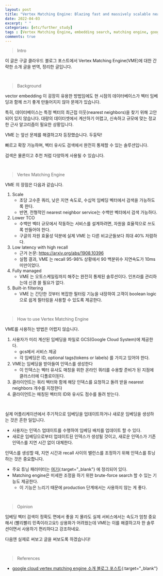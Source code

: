 ```yaml
---
layout: post
title: "Vertex Matching Engine: Blazing fast and massively scalable nearest neighbor search"
date: 2022-04-03
excerpt: " "
categories: [etc/further_study]
tags : [Vertex Matching Engine, embedding search, matching engine, google, gcs, search engine]
comments: true
---
```


> <subtitle> Intro </subtitle>

이 글은 구글 클라우드 블로그 포스트에서 Vertex Matching Engine(VME)에 대한 간략한 소개 글을 번역, 정리한 글입니다.

<br>

> <subtitle> Background </subtitle>

vector embedding 이 굉장히 유용한 방법임에도 현 시점의 데이터베이스가 벡터 임베딩과 함께 쓰기 좋게 만들어지지 않아 문제가 있습니다.

특히, 데이터베이스는 특정 벡터의 최근접 이웃(nearest neighbors)을 찾기 위해 고안되어 있지 않습니다. 
대량의 데이터셋에서 계산하기 어렵고, 신속하고 규모에 맞는 정교한 근사 알고리즘이 필요한 상황입니다.

VME 는 앞선 문제를 해결하고자 등장했습니다. 두둥탁! 

빠르고 확장 가능하며, 벡터 유사도 검색에서 완전히 통제할 수 있는 솔루션입니다.

검색은 물론이고 추천 처럼 다양하게 사용될 수 있습니다.


<br>

> <subtitle> Vertex Matching Engine </subtitle>

VME 의 장점은 다음과 같습니다.

1. Scale
    * 초당 고수준 쿼리, 낮은 지연 속도로, 수십억 임베딩 벡터에서 검색을 가능하도록 한다.
    * 반면, 전형적인 nearest neighbor service는 수백만 벡터에서 검색 가능하다.
2. Lower TCO
    * 수백만 벡터 규모에서 작동하는 서비스를 설계하려면, 자원을 효율적으로 쓰도록 만들어야 한다.
    * 구글의 자원 효율성 덕분에 실제 VME 는 다른 비교군들보다 최대 40% 저렴하다.
3. Low latency with high recall
    * 근거 논문: https://arxiv.org/abs/1908.10396
    * 실험 결과, VME 는 recall 95-98% 상황에서 90 백분위수 지연속도가 10ms 미만이었다.
4. Fully managed
    * VME 는 오토스케일링까지 해주는 완전히 통제된 솔루션이다. 인프라를 관리하는데 신경 쓸 필요가 없다.
5. Built-in filtering
    * VME 는 간단한 것부터 복잡한 필터링 기능을 내장하여 고객이 boolean logic으로 쉽게 필터링을 사용할 수 있도록 제공한다.


<br>

> <subtitle> How to use Vertex Matching Engine </subtitle>

VME를 사용하는 방법은 어렵지 않습니다.

1. 사용자가 미리 계산된 임베딩을 파일로 GCS(Google Cloud System)에 제공한다.
    - gcs에서 서비스 제공
    - 각 임베딩은 ID, optional tags(tokens or labels) 를 가지고 있어야 한다.
1. VME는 임베딩을 받아들여 인덱스를 생성한다
    - 이 인덱스는 벡터 유사도 매칭을 위한 온라인 쿼리를 수용할 준비가 된 지점에 클러스터에 디폴로이된다.
1. 클라이언트는 쿼리 벡터와 함께 해당 인덱스를 요청하고 돌려 받을 nearest neighbors 개수를 지정한다
1. 클라이언트는 매칭된 벡터의 ID와 유사도 점수를 돌려 받는다.

<br>

실제 어플리케이션에서 주기적으로 임베딩을 업데이트하거나 새로운 임베딩을 생성하는 것은 흔한 일입니다.
* 사용자는 인덱스 업데이트를 수행하여 임베딩 배치를 업데이트 할 수 있다.
* 새로운 임베딩으로부터 업데이트된 인덱스가 생성될 것이고, 새로운 인덱스가 기존 인덱스를 지연 시간 없이 대체한다.

인덱스를 생성할 때, 지연 시간과 recall 사이의 밸런스를 조정하기 위해 인덱스를 튜닝하는 것은 중요합니다.
- 주요 튜닝 패러미터는 [여기](https://cloud.google.com/vertex-ai/docs/matching-engine/using-matching-engine#tuning_the_index){:target="_blank"} 에 정리되어 있다.
- Matching engine은 미세한 조정을 하기 위한 brute-force search 할 수 있는 기능도 제공한다. 
    - 이 기능은 느리기 때문에 production 단계에서는 사용하지 않는 게 좋다.

<br>

> <subtitle> Opinion </subtitle>

임베딩 벡터 검색이 정확도 면에서 좋을 지 몰라도 실제 서비스에서는 속도가 엄청 중요해서 (빨리빨리 민족이라고요!) 상용화가 어려웠는데 VME는 이를 해결하고자 한 솔루션이면서 사용하기 편리하다고 강조하네요.

다음엔 실제로 써보고 글을 써보도록 하겠습니다!

<br>

> <subtitle> References </subtitle>

* [google cloud vertex matching engine 소개 블로그 포스트](https://cloud.google.com/blog/products/ai-machine-learning/vertex-matching-engine-blazing-fast-and-massively-scalable-nearest-neighbor-search){:target="_blank"}

<br>